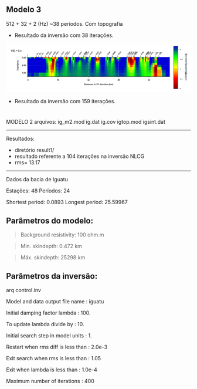## Modelo 3
512 + 32 + 2 (Hz)
~38 períodos.
Com topografia

* Resultado da inversão com 38 iterações. 

<img src='https://github.com/arturbenevides/MSc_Geophysics/blob/master/ModEM/ig4_it84_withtopo.bmp' width=900>



* Resultado da inversão com  159 iterações.






#
MODELO 2
arquivos:
ig_m2.mod
ig.dat
ig.cov
igtop.mod
igsint.dat

__________________________________________________
Resultados: 
* diretório result1/
* resultado referente a 104 iterações na inversão NLCG
* rms=  13.17
__________________________________________________
Dados da bacia de Iguatu

Estações: 48
Períodos: 24

Shortest period: 0.0893
Longest period: 25.59967

## Parâmetros do modelo:

> Background resistivity: 100 ohm.m

> Min. skindepth: 0.472 km

> Máx. skindepth: 25298 km

## Parâmetros da inversão:

arq control.inv

Model and data output file name    : iguatu

Initial damping factor lambda      : 100.

To update lambda divide by         : 10.

Initial search step in model units : 1.

Restart when rms diff is less than : 2.0e-3

Exit search when rms is less than  : 1.05

Exit when lambda is less than      : 1.0e-4

Maximum number of iterations       : 400
